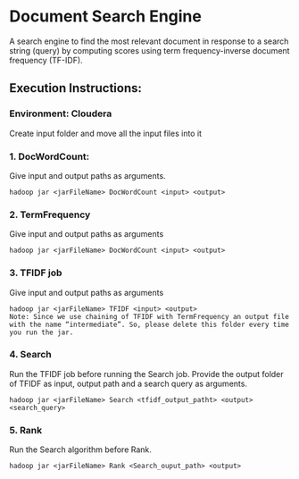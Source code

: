 # Document Search Engine

A search engine to find the most relevant document in response to a search string (query) by computing scores using term frequency-inverse document frequency (TF-IDF).

## Execution Instructions:
### Environment: Cloudera
Create input folder and move all the input files into it

### 1. DocWordCount:
Give input and output paths as arguments.
```
hadoop jar <jarFileName> DocWordCount <input> <output>
```
### 2. TermFrequency
Give input and output paths as arguments
```
hadoop jar <jarFileName> DocWordCount <input> <output>
```
### 3. TFIDF job
Give input and output paths as arguments
```
hadoop jar <jarFileName> TFIDF <input> <output>
Note: Since we use chaining of TFIDF with TermFrequency an output file with the name “intermediate”. So, please delete this folder every time you run the jar.
```
### 4. Search
Run the TFIDF job before running the Search job.
Provide the output folder of TFIDF as input, output path and a search query as arguments.
```
hadoop jar <jarFileName> Search <tfidf_output_patht> <output> <search_query>
```
### 5. Rank
Run the Search algorithm before Rank.
```
hadoop jar <jarFileName> Rank <Search_ouput_path> <output>
```
